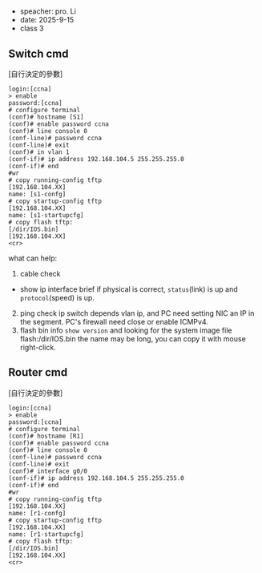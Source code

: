 # 
- speacher: pro. Li
- date: 2025-9-15
- class 3


















## Switch cmd
[自行決定的參數]
```console
login:[ccna]
> enable
password:[ccna]
# configure terminal
(conf)# hostname [S1]
(conf)# enable password ccna
(conf)# line console 0
(conf-line)# password ccna
(conf-line)# exit
(conf)# in vlan 1
(conf-if)# ip address 192.168.104.5 255.255.255.0
(conf-if)# end
#wr
# copy running-config tftp
[192.168.104.XX]
name: [s1-confg] 
# copy startup-config tftp
[192.168.104.XX]
name: [s1-startupcfg] 
# copy flash tftp:
[/dir/IOS.bin]
[192.168.104.XX]
<cr>
```
what can help:
1. cable check
- show ip interface brief
if physical is correct, `status`(link) is up and `protocol`(speed) is up.
2. ping check ip
switch depends vlan ip, and PC need setting NIC an IP in the segment.
PC's firewall need close or enable ICMPv4.
3. flash bin info
`show version` and looking for the system image file flash:/dir/IOS.bin
the name may be long, you can copy it with mouse right-click.

## Router cmd
[自行決定的參數]
```console
login:[ccna]
> enable
password:[ccna]
# configure terminal
(conf)# hostname [R1]
(conf)# enable password ccna
(conf)# line console 0
(conf-line)# password ccna
(conf-line)# exit
(conf)# interface g0/0
(conf-if)# ip address 192.168.104.5 255.255.255.0
(conf-if)# end
#wr
# copy running-config tftp
[192.168.104.XX]
name: [r1-confg] 
# copy startup-config tftp
[192.168.104.XX]
name: [r1-startupcfg] 
# copy flash tftp:
[/dir/IOS.bin]
[192.168.104.XX]
<cr>
``` 